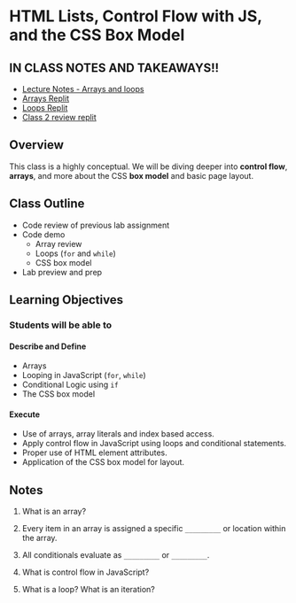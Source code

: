 # HTML Lists, Control Flow with JS, and the CSS Box Model

## IN CLASS NOTES AND TAKEAWAYS!!

- [Lecture Notes - Arrays and loops](lecture-notes.md)
- [Arrays Replit](https://replit.com/@arpatterson31/Class201d84-ARRAYS#index.js)
- [Loops Replit](https://replit.com/@arpatterson31/Class201d84-LOOPS#index.js)
- [Class 2 review replit](https://replit.com/@arpatterson31/201-class-02-review#index.js)

## Overview

This class is a highly conceptual. We will be diving deeper into **control flow**, **arrays**, and more about the CSS **box model** and basic page layout.

## Class Outline

- Code review of previous lab assignment
- Code demo
  - Array review
  - Loops (`for` and `while`)
  - CSS box model
- Lab preview and prep

## Learning Objectives

### Students will be able to

#### Describe and Define

- Arrays
- Looping in JavaScript (`for`, `while`)
- Conditional Logic using `if`
- The CSS box model

#### Execute

- Use of arrays, array literals and index based access.
- Apply control flow in JavaScript using loops and conditional statements.
- Proper use of HTML element attributes.
- Application of the CSS box model for layout.

## Notes

1. What is an array?

1. Every item in an array is assigned a specific `_________` or location within the array.

1. All conditionals evaluate as `_________` or `_________`.

1. What is control flow in JavaScript?

1. What is a loop? What is an iteration?
